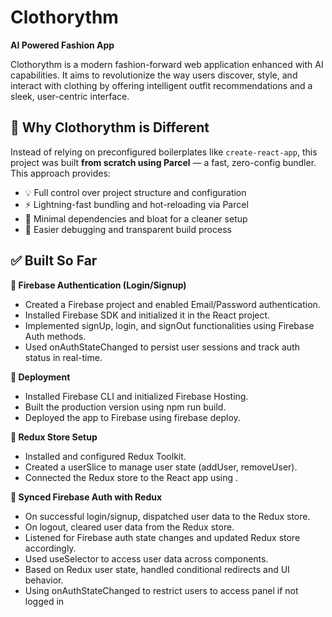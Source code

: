 # Clothorythm
**AI Powered Fashion App**

Clothorythm is a modern fashion-forward web application enhanced with AI capabilities. It aims to revolutionize the way users discover, style, and interact with clothing by offering intelligent outfit recommendations and a sleek, user-centric interface.

## 🚀 Why Clothorythm is Different

Instead of relying on preconfigured boilerplates like `create-react-app`, this project was built **from scratch using Parcel** — a fast, zero-config bundler. This approach provides:

- 💡 Full control over project structure and configuration
- ⚡ Lightning-fast bundling and hot-reloading via Parcel
- 🧱 Minimal dependencies and bloat for a cleaner setup
- 🔧 Easier debugging and transparent build process

## ✅ Built So Far

**🔐 Firebase Authentication (Login/Signup)**

- Created a Firebase project and enabled Email/Password authentication.
- Installed Firebase SDK and initialized it in the React project.
- Implemented signUp, login, and signOut functionalities using Firebase Auth methods.
- Used onAuthStateChanged to persist user sessions and track auth status in real-time.

**🚀 Deployment**

- Installed Firebase CLI and initialized Firebase Hosting.
- Built the production version using npm run build.
- Deployed the app to Firebase using firebase deploy.

**🧠 Redux Store Setup**

- Installed and configured Redux Toolkit.
- Created a userSlice to manage user state (addUser, removeUser).
- Connected the Redux store to the React app using <Provider>.

**🔄 Synced Firebase Auth with Redux**

- On successful login/signup, dispatched user data to the Redux store.
- On logout, cleared user data from the Redux store.
- Listened for Firebase auth state changes and updated Redux store accordingly.
- Used useSelector to access user data across components.
- Based on Redux user state, handled conditional redirects and UI behavior.
- Using onAuthStateChanged to restrict users to access panel if not logged in
